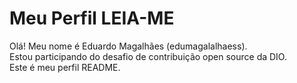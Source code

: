 # Meu Perfil LEIA-ME

Olá! Meu nome é Eduardo Magalhães (edumagalalhaess).  
Estou participando do desafio de contribuição open source da DIO.  
Este é meu perfil README.
